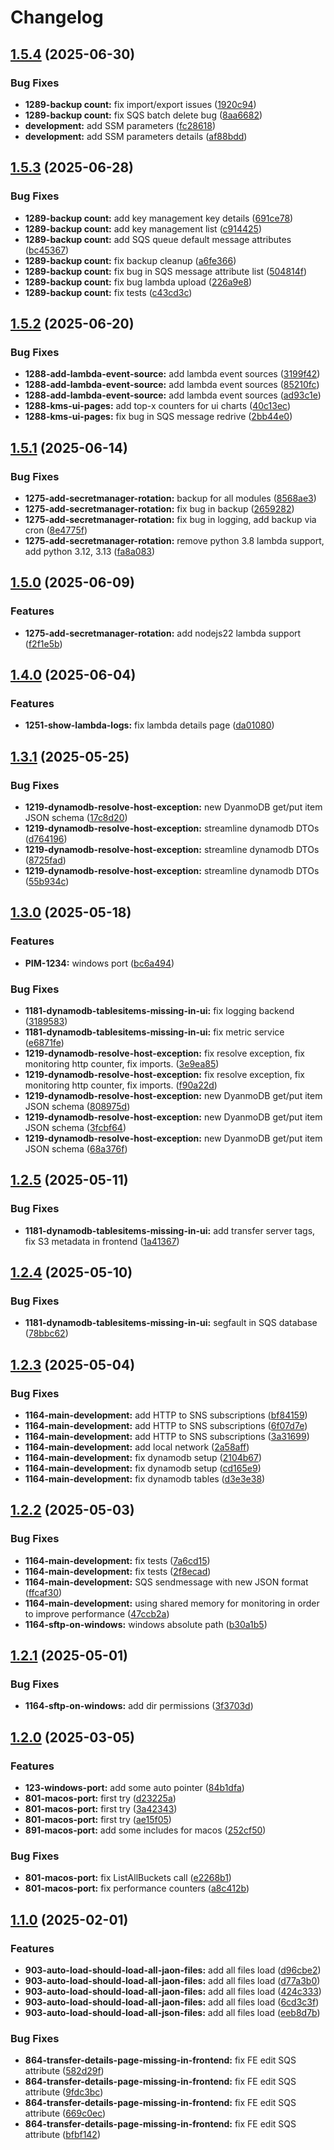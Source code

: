 # Changelog

## [1.5.4](https://github.com/jensvogt/awsmock/compare/v1.5.3...v1.5.4) (2025-06-30)


### Bug Fixes

* **1289-backup count:** fix import/export issues ([1920c94](https://github.com/jensvogt/awsmock/commit/1920c9461fc34185ffd7b2f92b82ce9d7cbd5a26))
* **1289-backup count:** fix SQS batch delete bug ([8aa6682](https://github.com/jensvogt/awsmock/commit/8aa66824c4cde479df355d9f0e763c12c3f85937))
* **development:** add SSM parameters ([fc28618](https://github.com/jensvogt/awsmock/commit/fc28618fcbb803d3bac67b65505e0b5247ef1590))
* **development:** add SSM parameters details ([af88bdd](https://github.com/jensvogt/awsmock/commit/af88bdd21bb70130f04c5181f223dc59083bcbac))

## [1.5.3](https://github.com/jensvogt/awsmock/compare/v1.5.2...v1.5.3) (2025-06-28)

### Bug Fixes

* **1289-backup count:** add key management key
  details ([691ce78](https://github.com/jensvogt/awsmock/commit/691ce781e67a53f86b16697395dfeca19cfcfa35))
* **1289-backup count:** add key management
  list ([c914425](https://github.com/jensvogt/awsmock/commit/c9144252d162f2c1bb1002ee98da7b077809b06a))
* **1289-backup count:** add SQS queue default message
  attributes ([bc45367](https://github.com/jensvogt/awsmock/commit/bc4536760602561e9b96639ad988a460996b4b32))
* **1289-backup count:** fix backup
  cleanup ([a6fe366](https://github.com/jensvogt/awsmock/commit/a6fe366862e18543b077ef96ed16f30f0629f45e))
* **1289-backup count:** fix bug in SQS message attribute
  list ([504814f](https://github.com/jensvogt/awsmock/commit/504814f72c24b56ef0688d581b3a1f2ac3d50c2e))
* **1289-backup count:** fix bug lambda
  upload ([226a9e8](https://github.com/jensvogt/awsmock/commit/226a9e80edd92855257be7638faf3fc6af307876))
* **1289-backup count:** fix
  tests ([c43cd3c](https://github.com/jensvogt/awsmock/commit/c43cd3ca76f4f2d0f9e364be7a10bdb8e2727ca4))

## [1.5.2](https://github.com/jensvogt/awsmock/compare/v1.5.1...v1.5.2) (2025-06-20)

### Bug Fixes

* **1288-add-lambda-event-source:** add lambda event
  sources ([3199f42](https://github.com/jensvogt/awsmock/commit/3199f42409eae93920cae904239292b4935378be))
* **1288-add-lambda-event-source:** add lambda event
  sources ([85210fc](https://github.com/jensvogt/awsmock/commit/85210fcc1e3da1d79786d2286eb3217c4005b550))
* **1288-add-lambda-event-source:** add lambda event
  sources ([ad93c1e](https://github.com/jensvogt/awsmock/commit/ad93c1e878ee4ffb567a933f14ed84785b29b79a))
* **1288-kms-ui-pages:** add top-x counters for ui
  charts ([40c13ec](https://github.com/jensvogt/awsmock/commit/40c13eca2073db7eeb29fee504bdbbc95d6e0889))
* **1288-kms-ui-pages:** fix bug in SQS message
  redrive ([2bb44e0](https://github.com/jensvogt/awsmock/commit/2bb44e02aff7d81d9d7624d171bc8b4677283441))

## [1.5.1](https://github.com/jensvogt/awsmock/compare/v1.5.0...v1.5.1) (2025-06-14)

### Bug Fixes

* **1275-add-secretmanager-rotation:** backup for all
  modules ([8568ae3](https://github.com/jensvogt/awsmock/commit/8568ae3c8d23c303aab8190e6e8774b4e0bf1fdb))
* **1275-add-secretmanager-rotation:** fix bug in
  backup ([2659282](https://github.com/jensvogt/awsmock/commit/2659282f99dbceeb53e459a5a354a202d4525c51))
* **1275-add-secretmanager-rotation:** fix bug in logging, add backup via
  cron ([8e4775f](https://github.com/jensvogt/awsmock/commit/8e4775fffef3ccfabd04c6cb6de31d7abfbfd230))
* **1275-add-secretmanager-rotation:** remove python 3.8 lambda support, add python 3.12,
  3.13 ([fa8a083](https://github.com/jensvogt/awsmock/commit/fa8a08329afb3ed12d5437d1867d9e85ef0c1260))

## [1.5.0](https://github.com/jensvogt/awsmock/compare/v1.4.0...v1.5.0) (2025-06-09)

### Features

* **1275-add-secretmanager-rotation:** add nodejs22 lambda
  support ([f2f1e5b](https://github.com/jensvogt/awsmock/commit/f2f1e5b107a8bea681db335c425ada89c4c21ba6))

## [1.4.0](https://github.com/jensvogt/awsmock/compare/v1.3.1...v1.4.0) (2025-06-04)

### Features

* **1251-show-lambda-logs:** fix lambda details
  page ([da01080](https://github.com/jensvogt/awsmock/commit/da01080e8a296836f97a92a9aaedf0c92c5b71c4))

## [1.3.1](https://github.com/jensvogt/awsmock/compare/v1.3.0...v1.3.1) (2025-05-25)

### Bug Fixes

* **1219-dynamodb-resolve-host-exception:** new DyanmoDB get/put item JSON
  schema ([17c8d20](https://github.com/jensvogt/awsmock/commit/17c8d206cce3186d96bc95214f9de5333f6d45e2))
* **1219-dynamodb-resolve-host-exception:** streamline dynamodb
  DTOs ([d764196](https://github.com/jensvogt/awsmock/commit/d76419657b50403d90af91b6238f2e394265d2ea))
* **1219-dynamodb-resolve-host-exception:** streamline dynamodb
  DTOs ([8725fad](https://github.com/jensvogt/awsmock/commit/8725fad0507d37cf0bcf920f29fb98421fc90bf0))
* **1219-dynamodb-resolve-host-exception:** streamline dynamodb
  DTOs ([55b934c](https://github.com/jensvogt/awsmock/commit/55b934c7705a091f796858d0056afafa3c7db557))

## [1.3.0](https://github.com/jensvogt/awsmock/compare/v1.2.5...v1.3.0) (2025-05-18)

### Features

* **PIM-1234:** windows
  port ([bc6a494](https://github.com/jensvogt/awsmock/commit/bc6a494a1ba8caa57f73142093a25ccca3fc1b95))

### Bug Fixes

* **1181-dynamodb-tablesitems-missing-in-ui:** fix logging
  backend ([3189583](https://github.com/jensvogt/awsmock/commit/318958371385f5ea7ca97a0319e7959328f15ee0))
* **1181-dynamodb-tablesitems-missing-in-ui:** fix metric
  service ([e6871fe](https://github.com/jensvogt/awsmock/commit/e6871fe16082893d07fe8dd53474130203195718))
* **1219-dynamodb-resolve-host-exception:** fix resolve exception, fix monitoring http counter, fix
  imports. ([3e9ea85](https://github.com/jensvogt/awsmock/commit/3e9ea85217d8fc03ec21543477bc03ef8a583ff8))
* **1219-dynamodb-resolve-host-exception:** fix resolve exception, fix monitoring http counter, fix
  imports. ([f90a22d](https://github.com/jensvogt/awsmock/commit/f90a22dc6167bedb82e1241305cb6a9271f41f60))
* **1219-dynamodb-resolve-host-exception:** new DyanmoDB get/put item JSON
  schema ([808975d](https://github.com/jensvogt/awsmock/commit/808975d0bcffd04111f0a0d19c2254648fc925d6))
* **1219-dynamodb-resolve-host-exception:** new DyanmoDB get/put item JSON
  schema ([3fcbf64](https://github.com/jensvogt/awsmock/commit/3fcbf642c65138205ecbe7f96f3fdd5b38375f63))
* **1219-dynamodb-resolve-host-exception:** new DyanmoDB get/put item JSON
  schema ([68a376f](https://github.com/jensvogt/awsmock/commit/68a376f4e9d134c55fa99958ff579434f015ce0c))

## [1.2.5](https://github.com/jensvogt/awsmock/compare/v1.2.4...v1.2.5) (2025-05-11)

### Bug Fixes

* **1181-dynamodb-tablesitems-missing-in-ui:** add transfer server tags, fix S3 metadata in
  frontend ([1a41367](https://github.com/jensvogt/awsmock/commit/1a413673c669eeab8769cef281578f26c0ed1a71))

## [1.2.4](https://github.com/jensvogt/awsmock/compare/v1.2.3...v1.2.4) (2025-05-10)

### Bug Fixes

* **1181-dynamodb-tablesitems-missing-in-ui:** segfault in SQS
  database ([78bbc62](https://github.com/jensvogt/awsmock/commit/78bbc62251ecbf2674dc7ba47306234753f31435))

## [1.2.3](https://github.com/jensvogt/awsmock/compare/v1.2.2...v1.2.3) (2025-05-04)

### Bug Fixes

* **1164-main-development:** add HTTP to SNS
  subscriptions ([bf84159](https://github.com/jensvogt/awsmock/commit/bf841599858eec85fcc044ac177cbde8600c1af4))
* **1164-main-development:** add HTTP to SNS
  subscriptions ([6f07d7e](https://github.com/jensvogt/awsmock/commit/6f07d7e8d788326ee73e6c9def4d52c55c3071e1))
* **1164-main-development:** add HTTP to SNS
  subscriptions ([3a31699](https://github.com/jensvogt/awsmock/commit/3a316995c3b79cb16cd6be4b55b74a7dfa87162a))
* **1164-main-development:** add local
  network ([2a58aff](https://github.com/jensvogt/awsmock/commit/2a58affc825eb668e6656866429e3938592e01c9))
* **1164-main-development:** fix dynamodb
  setup ([2104b67](https://github.com/jensvogt/awsmock/commit/2104b67a1024798428e6b0779234cb2f729e96ec))
* **1164-main-development:** fix dynamodb
  setup ([cd165e9](https://github.com/jensvogt/awsmock/commit/cd165e9cd4310c0b97d881f3359915adc26ec0f5))
* **1164-main-development:** fix dynamodb
  tables ([d3e3e38](https://github.com/jensvogt/awsmock/commit/d3e3e38d0cbc3823c53658d3c3565993df5510a7))

## [1.2.2](https://github.com/jensvogt/awsmock/compare/v1.2.1...v1.2.2) (2025-05-03)

### Bug Fixes

* **1164-main-development:** fix
  tests ([7a6cd15](https://github.com/jensvogt/awsmock/commit/7a6cd15c4e5e8e7b65b59a8d4c2b2bebc79a8b13))
* **1164-main-development:** fix
  tests ([2f8ecad](https://github.com/jensvogt/awsmock/commit/2f8ecadba9dceb5784c32ac223131fa41e7f1fae))
* **1164-main-development:** SQS sendmessage with new JSON
  format ([ffcaf30](https://github.com/jensvogt/awsmock/commit/ffcaf30cf4af0292e603e3d1564494e2f6f81570))
* **1164-main-development:** using shared memory for monitoring in order to improve
  performance ([47ccb2a](https://github.com/jensvogt/awsmock/commit/47ccb2a0e60a2fc61b68b6552d3a9f9b9bbe5355))
* **1164-sftp-on-windows:** windows absolute
  path ([b30a1b5](https://github.com/jensvogt/awsmock/commit/b30a1b5373a3f0bb648bc2b2ceba1c699ba24d65))

## [1.2.1](https://github.com/jensvogt/awsmock/compare/v1.2.0...v1.2.1) (2025-05-01)

### Bug Fixes

* **1164-sftp-on-windows:** add dir
  permissions ([3f3703d](https://github.com/jensvogt/awsmock/commit/3f3703d7efbc9f6187a6ac79e00c752eeaadd9fd))

## [1.2.0](https://github.com/jensvogt/awsmock/compare/v1.1.0...v1.2.0) (2025-03-05)

### Features

* **123-windows-port:** add some auto
  pointer ([84b1dfa](https://github.com/jensvogt/awsmock/commit/84b1dfaa638b5aedb0c2b2070ac19f5115835eef))
* **801-macos-port:** first
  try ([d23225a](https://github.com/jensvogt/awsmock/commit/d23225a83ed023f9447a504d03d2476c77a96be7))
* **801-macos-port:** first
  try ([3a42343](https://github.com/jensvogt/awsmock/commit/3a423438ffaafcc69e2a77d9eacab88c839d6dd3))
* **801-macos-port:** first
  try ([ae15f05](https://github.com/jensvogt/awsmock/commit/ae15f05bf84c6c21c8d6998f6f748e12c16e15cc))
* **891-macos-port:** add some includes for
  macos ([252cf50](https://github.com/jensvogt/awsmock/commit/252cf50731ea3302ab42516e953679548ce6a359))

### Bug Fixes

* **801-macos-port:** fix ListAllBuckets
  call ([e2268b1](https://github.com/jensvogt/awsmock/commit/e2268b11c87ff4133745ae45f9c7df39f2f010a4))
* **801-macos-port:** fix performance
  counters ([a8c412b](https://github.com/jensvogt/awsmock/commit/a8c412bb2ebde4789f980cd2d5ee8a4365a7c0dd))

## [1.1.0](https://github.com/jensvogt/awsmock/compare/v1.0.1...v1.1.0) (2025-02-01)

### Features

* **903-auto-load-should-load-all-jaon-files:** add all files
  load ([d96cbe2](https://github.com/jensvogt/awsmock/commit/d96cbe2b8bb70f1dd208d78337ce850455defda1))
* **903-auto-load-should-load-all-jaon-files:** add all files
  load ([d77a3b0](https://github.com/jensvogt/awsmock/commit/d77a3b0701be39c0aff0fe3776ed3885afa42cb4))
* **903-auto-load-should-load-all-jaon-files:** add all files
  load ([424c333](https://github.com/jensvogt/awsmock/commit/424c333989beee279e1b735cf3f02769dd36aa25))
* **903-auto-load-should-load-all-jaon-files:** add all files
  load ([6cd3c3f](https://github.com/jensvogt/awsmock/commit/6cd3c3f77c9f1f715088671fd5836a83fe8eaa76))
* **903-auto-load-should-load-all-json-files:** add all files
  load ([eeb8d7b](https://github.com/jensvogt/awsmock/commit/eeb8d7b7155010f690b1de297e204b6ef88c22c2))

### Bug Fixes

* **864-transfer-details-page-missing-in-frontend:** fix FE edit SQS
  attribute ([582d29f](https://github.com/jensvogt/awsmock/commit/582d29f3714f0685986c9936457847faa6507919))
* **864-transfer-details-page-missing-in-frontend:** fix FE edit SQS
  attribute ([9fdc3bc](https://github.com/jensvogt/awsmock/commit/9fdc3bc531485832ad7c919fb87cccc72f2c88d4))
* **864-transfer-details-page-missing-in-frontend:** fix FE edit SQS
  attribute ([669c0ec](https://github.com/jensvogt/awsmock/commit/669c0ec7c5388616337e23b4b719cd01a7f62a6b))
* **864-transfer-details-page-missing-in-frontend:** fix FE edit SQS
  attribute ([bfbf142](https://github.com/jensvogt/awsmock/commit/bfbf142bd821aa2e8759a0cf1cec3e76f8bc5d9b))
